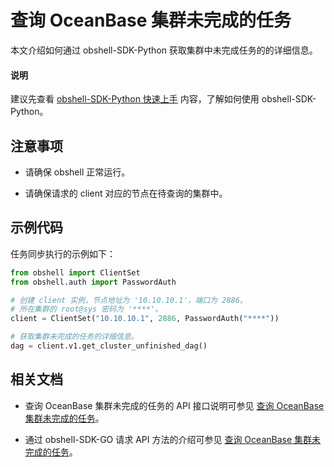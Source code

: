 # 查询 OceanBase 集群未完成的任务

本文介绍如何通过 obshell-SDK-Python 获取集群中未完成任务的的详细信息。

<main id="notice" type='explain'>
  <h4>说明</h4>
  <p>建议先查看 <a href='100.quickstart-of-python.md'>obshell-SDK-Python 快速上手</a> 内容，了解如何使用 obshell-SDK-Python。</p>
</main>

## 注意事项

* 请确保 obshell 正常运行。

* 请确保请求的 client 对应的节点在待查询的集群中。

## 示例代码

任务同步执行的示例如下：

```python
from obshell import ClientSet
from obshell.auth import PasswordAuth

# 创建 client 实例，节点地址为 '10.10.10.1'，端口为 2886。
# 所在集群的 root@sys 密码为 '****'。
client = ClientSet("10.10.10.1", 2886, PasswordAuth("****"))

# 获取集群未完成的任务的详细信息。
dag = client.v1.get_cluster_unfinished_dag()
```

## 相关文档

* 查询 OceanBase 集群未完成的任务的 API 接口说明可参见 [查询 OceanBase 集群未完成的任务](../../400.obshell-api-reference/2500.get-oceanbase-unfinish-task.md)。

* 通过 obshell-SDK-GO 请求 API 方法的介绍可参见 [查询 OceanBase 集群未完成的任务](../200.go/2500.get-oceanbase-unfinish-task-of-go.md)。
